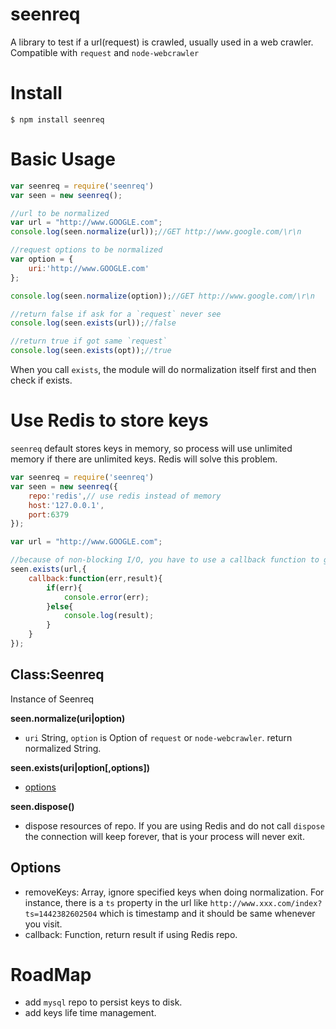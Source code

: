 # seenreq
A library to test if a url(request) is crawled, usually used in a web crawler. Compatible with `request` and `node-webcrawler`


# Install

    $ npm install seenreq

# Basic Usage

```javascript
var seenreq = require('seenreq')
var seen = new seenreq();

//url to be normalized
var url = "http://www.GOOGLE.com";
console.log(seen.normalize(url));//GET http://www.google.com/\r\n

//request options to be normalized
var option = {
    uri:'http://www.GOOGLE.com'
};

console.log(seen.normalize(option));//GET http://www.google.com/\r\n

//return false if ask for a `request` never see
console.log(seen.exists(url));//false

//return true if got same `request`
console.log(seen.exists(opt));//true
```
When you call `exists`, the module will do normalization itself first and then check if exists.

# Use Redis to store keys
`seenreq` default stores keys in memory, so process will use unlimited memory if there are unlimited keys. Redis will solve this problem.

```javascript
var seenreq = require('seenreq')
var seen = new seenreq({
    repo:'redis',// use redis instead of memory
    host:'127.0.0.1',
    port:6379
});

var url = "http://www.GOOGLE.com";

//because of non-blocking I/O, you have to use a callback function to get result
seen.exists(url,{
    callback:function(err,result){
        if(err){
            console.error(err);
        }else{
            console.log(result);
        }
    }
});

```
Class:Seenreq
-------------

Instance of Seenreq

__seen.normalize(uri|option)__
 * `uri` String, `option` is Option of `request` or `node-webcrawler`. return normalized String.

__seen.exists(uri|option[,options])__
 * [options](#options)

__seen.dispose()__
 * dispose resources of repo. If you are using Redis and do not call `dispose` the connection will keep forever, that is your process will never exit.

Options
-----------------
 * removeKeys: Array, ignore specified keys when doing normalization. For instance, there is a `ts` property in the url like `http://www.xxx.com/index?ts=1442382602504` which is timestamp and it should be same whenever you visit.
 * callback: Function, return result if using Redis repo.

# RoadMap
 * add `mysql` repo to persist keys to disk.
 * add keys life time management.